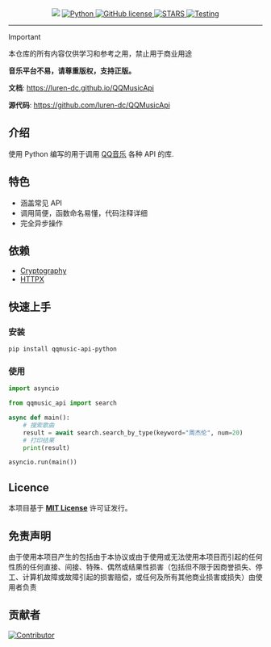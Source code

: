 <div align="center">
    <a>
        <img src="https://socialify.git.ci/luren-dc/QQMusicApi/image?description=1&font=Source%20Code%20Pro&language=1&logo=https%3A%2F%2Fy.qq.com%2Fmediastyle%2Fmod%2Fmobile%2Fimg%2Flogo.svg&name=1&pattern=Overlapping%20Hexagons&theme=Auto">
    </a>
    <a href="https://www.python.org">
        <img src="https://img.shields.io/badge/Python-3.9|3.10|3.11|3.12-blue" alt="Python">
    </a>
    <a href="https://github.com/luren-dc/QQMusicApi?tab=MIT-1-ov-file">
        <img src="https://img.shields.io/github/license/luren-dc/QQMusicApi" alt="GitHub license">
    </a>
    <a href="https://github.com/luren-dc/QQMusicApi/stargazers">
        <img src="https://img.shields.io/github/stars/luren-dc/QQMusicApi?color=yellow&label=Github%20Stars" alt="STARS">
    </a>
    <a href="https://github.com/luren-dc/QQMusicApi/actions/workflows/testing.yml">
        <img src="https://github.com/luren-dc/QQMusicApi/actions/workflows/testing.yml/badge.svg?branch=main" alt="Testing">
    </a>
</div>

---

> [!IMPORTANT]
> 本仓库的所有内容仅供学习和参考之用，禁止用于商业用途
>
> **音乐平台不易，请尊重版权，支持正版。**

**文档**: <a href="https://luren-dc.github.io/QQMusicApi" target="_blank">https://luren-dc.github.io/QQMusicApi</a>

**源代码**: <a href="https://github.com/luren-dc/QQMusicApi" target="_blank">https://github.com/luren-dc/QQMusicApi</a>

## 介绍

使用 Python 编写的用于调用 [QQ音乐](https://y.qq.com/) 各种 API 的库.

## 特色

- 涵盖常见 API
- 调用简便，函数命名易懂，代码注释详细
- 完全异步操作

## 依赖

- [Cryptography](https://cryptography.io/)
- [HTTPX](https://github.com/encode/httpx/)

## 快速上手

### 安装

```bash
pip install qqmusic-api-python
```

### 使用

```python
import asyncio

from qqmusic_api import search

async def main():
    # 搜索歌曲
    result = await search.search_by_type(keyword="周杰伦", num=20)
    # 打印结果
    print(result)

asyncio.run(main())
```

## Licence

本项目基于 **[MIT License](https://github.com/luren-dc/QQMusicApi?tab=MIT-1-ov-file)** 许可证发行。

## 免责声明

由于使用本项目产生的包括由于本协议或由于使用或无法使用本项目而引起的任何性质的任何直接、间接、特殊、偶然或结果性损害（包括但不限于因商誉损失、停工、计算机故障或故障引起的损害赔偿，或任何及所有其他商业损害或损失）由使用者负责

## 贡献者

[![Contributor](https://contrib.rocks/image?repo=luren-dc/QQMusicApi)](https://github.com/luren-dc/QQMusicApi/graphs/contributors)
